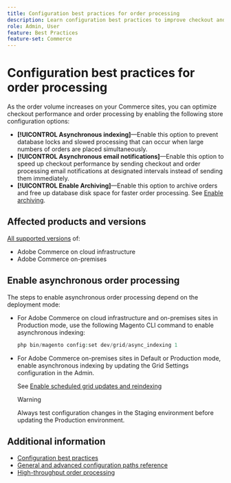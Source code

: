 ```yaml
---
title: Configuration best practices for order processing
description: Learn configuration best practices to improve checkout and order processing performance
role: Admin, User
feature: Best Practices
feature-set: Commerce
---
```

# Configuration best practices for order processing

As the order volume increases on your Commerce sites, you can optimize checkout performance and order processing by enabling the following store configuration options:

- **[!UICONTROL Asynchronous indexing]**—Enable this option to prevent database locks and slowed processing that can occur when large numbers of orders are placed simultaneously. 
- **[!UICONTROL Asynchronous email notifications]**—Enable this option to speed up checkout performance by sending checkout and order processing email notifications at designated intervals instead of sending them immediately.
- **[!UICONTROL Enable Archiving]**—Enable this option to archive orders and free up database disk space for faster order processing. See [Enable archiving](https://docs.magento.com/user-guide/sales/order-archive.html#to-enable-archiving).

## Affected products and versions

[All supported versions](../../../release/versions.md) of:

- Adobe Commerce on cloud infrastructure
- Adobe Commerce on-premises

## Enable asynchronous order processing

The steps to enable asynchronous order processing depend on the deployment mode:

- For Adobe Commerce on cloud infrastructure and on-premises sites in Production mode, use the following Magento CLI command to enable asynchronous indexing:
  
  ```php
  php bin/magento config:set dev/grid/async_indexing 1
  ```

- For Adobe Commerce on-premises sites in Default or Production mode, enable asynchronous indexing by updating the Grid Settings configuration in the Admin.

  See [Enable scheduled grid updates and reindexing](https://experienceleague.adobe.com/docs/commerce-admin/stores-sales/order-management/orders/order-scheduled-operations.html#enable-scheduled-grid-updates-and-reindexing)

  >[!WARNING]
  >
  >Always test configuration changes in the Staging environment before updating the Production environment.

## Additional information

- [Configuration best practices](../../../performance/configuration.md)
- [General and advanced configuration paths reference](../../../configuration/reference/config-reference-general.md)
- [High-throughput order processing](../../../performance/high-throughput-order-processing.md)
